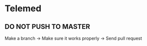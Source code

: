 # Telemed

## DO NOT PUSH TO MASTER
Make a branch -> Make sure it works properly -> Send pull request
